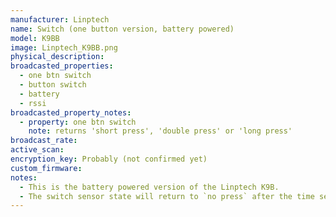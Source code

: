 ```yaml
---
manufacturer: Linptech
name: Switch (one button version, battery powered)
model: K9BB
image: Linptech_K9BB.png
physical_description:
broadcasted_properties:
  - one btn switch
  - button switch
  - battery
  - rssi
broadcasted_property_notes:
  - property: one btn switch
    note: returns 'short press', 'double press' or 'long press'
broadcast_rate:
active_scan:
encryption_key: Probably (not confirmed yet)
custom_firmware:
notes:
  - This is the battery powered version of the Linptech K9B.
  - The switch sensor state will return to `no press` after the time set with the [reset_timer](configuration_params#reset_timer) option. It is advised to change the reset time to 1 second (default = 35 seconds).
---
```

